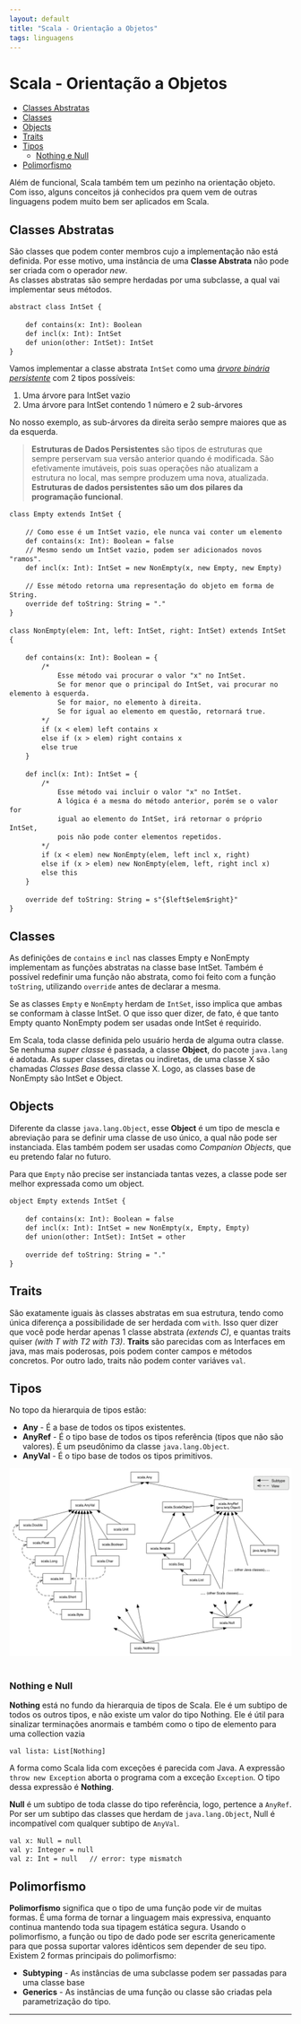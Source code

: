 ```yaml
---
layout: default
title: "Scala - Orientação a Objetos"
tags: linguagens
---
```


# Scala - Orientação a Objetos

* [Classes Abstratas](#classes-abstratas)
* [Classes](#classes)
* [Objects](#objects)
* [Traits](#traits)
* [Tipos](#tipos)
  - [Nothing e Null](#nothing-null)
* [Polimorfismo](#polimorfismo)

Além de funcional, Scala também tem um pezinho na orientação objeto. Com isso, alguns conceitos já conhecidos pra quem vem de outras linguagens podem muito bem ser aplicados em Scala.

## Classes Abstratas <a name="classes-abstratas"></a>

São classes que podem conter membros cujo a implementação não está definida. Por esse motivo, uma instância de uma **Classe Abstrata** não pode ser criada com o operador *new*.  
As classes abstratas são sempre herdadas por uma subclasse, a qual vai implementar seus métodos.

```
abstract class IntSet {

    def contains(x: Int): Boolean
    def incl(x: Int): IntSet
    def union(other: IntSet): IntSet
}
```  
  
Vamos implementar a classe abstrata `IntSet` como uma *[árvore binária persistente](http://pesquisa.ufabc.edu.br/haskell/cursos/19.q3.eds_funcionais/files/dia01.pdf#page=46&zoom=100,36,-1)* com 2 tipos possíveis: 
1. Uma árvore para IntSet vazio
2. Uma árvore para IntSet contendo 1 número e 2 sub-árvores
  
No nosso exemplo, as sub-árvores da direita serão sempre maiores que as da esquerda.  

>**Estruturas de Dados Persistentes** são tipos de estruturas que sempre perservam sua versão anterior quando é modificada. São efetivamente imutáveis, pois suas operações não atualizam a estrutura no local, mas sempre produzem uma nova, atualizada.
>**Estruturas de dados persistentes são um dos pilares da programação funcional**.

```
class Empty extends IntSet {
    
    // Como esse é um IntSet vazio, ele nunca vai conter um elemento
    def contains(x: Int): Boolean = false
    // Mesmo sendo um IntSet vazio, podem ser adicionados novos "ramos".
    def incl(x: Int): IntSet = new NonEmpty(x, new Empty, new Empty)
    
    // Esse método retorna uma representação do objeto em forma de String.
    override def toString: String = "."
}

class NonEmpty(elem: Int, left: IntSet, right: IntSet) extends IntSet {
    
    def contains(x: Int): Boolean = {
        /*
            Esse método vai procurar o valor "x" no IntSet. 
            Se for menor que o principal do IntSet, vai procurar no elemento à esquerda. 
            Se for maior, no elemento à direita.
            Se for igual ao elemento em questão, retornará true.
        */
        if (x < elem) left contains x
        else if (x > elem) right contains x
        else true
    }
    
    def incl(x: Int): IntSet = {
        /*
            Esse método vai incluir o valor "x" no IntSet. 
            A lógica é a mesma do método anterior, porém se o valor for 
            igual ao elemento do IntSet, irá retornar o próprio IntSet,
            pois não pode conter elementos repetidos.
        */
        if (x < elem) new NonEmpty(elem, left incl x, right)
        else if (x > elem) new NonEmpty(elem, left, right incl x)
        else this
    }
    
    override def toString: String = s"{$left$elem$right}"
}
```

## Classes <a name="classes"></a>

As definições de `contains` e `incl` nas classes Empty e NonEmpty implementam as funções abstratas na classe base IntSet. 
Também é possível redefinir uma função não abstrata, como foi feito com a função `toString`, utilizando `override` antes de declarar a mesma.

Se as classes `Empty` e `NonEmpty` herdam de `IntSet`, isso implica que ambas se conformam à classe IntSet. O que isso quer dizer, de fato, é que tanto Empty quanto NonEmpty podem ser usadas onde IntSet é requirido.

Em Scala, toda classe definida pelo usuário herda de alguma outra classe. Se nenhuma *super classe* é passada, a classe **Object**, do pacote `java.lang` é adotada.
As super classes, diretas ou indiretas, de uma classe X são chamadas *Classes Base* dessa classe X. Logo, as classes base de NonEmpty são IntSet e Object.

## Objects <a name="objects"></a>

Diferente da classe `java.lang.Object`, esse **Object** é um tipo de mescla e abreviação para se definir uma classe de uso único, a qual não pode ser instanciada. Elas também podem ser usadas como *Companion Objects*, que eu pretendo falar no futuro.

Para que `Empty` não precise ser instanciada tantas vezes, a classe pode ser melhor expressada como um object.
```
object Empty extends IntSet {
    
    def contains(x: Int): Boolean = false
    def incl(x: Int): IntSet = new NonEmpty(x, Empty, Empty)
    def union(other: IntSet): IntSet = other
    
    override def toString: String = "."
}
```

## Traits <a name="traits"></a>

São exatamente iguais às classes abstratas em sua estrutura, tendo como única diferença a possibilidade de ser herdada com `with`. Isso quer dizer que você pode herdar apenas 1 classe abstrata *(extends C)*, e quantas traits quiser *(with T with T2 with T3)*.
**Traits** são parecidas com as Interfaces em java, mas mais poderosas, pois podem conter campos e métodos concretos. Por outro lado, traits não podem conter variáves `val`.

## Tipos <a name="tipos"></a>

No topo da hierarquia de tipos estão:
* **Any** - É a base de todos os tipos existentes.
* **AnyRef** - É o tipo base de todos os tipos referência (tipos que não são valores). É um pseudônimo da classe `java.lang.Object`.
* **AnyVal** - É o tipo base de todos os tipos primitivos.  

![](https://raw.githubusercontent.com/LuizClaudioSantos/scala-notes/master/img/scala_type_hierarchy.png)
&nbsp;
### Nothing e Null <a name="nothing-null"></a>

**Nothing** está no fundo da hierarquia de tipos de Scala. Ele é um subtipo de todos os outros tipos, e não existe um valor do tipo Nothing.
Ele é útil para sinalizar terminações anormais e também como o tipo de elemento para uma collection vazia
```
val lista: List[Nothing]
```

A forma como Scala lida com exceções é parecida com Java. A expressão `throw new Exception` aborta o programa com a exceção `Exception`.
O tipo dessa expressão é **Nothing**.

**Null** é um subtipo de toda classe do tipo referência, logo, pertence a `AnyRef`.
Por ser um subtipo das classes que herdam de `java.lang.Object`, Null é incompatível com qualquer subtipo de `AnyVal`.
```
val x: Null = null
val y: Integer = null
val z: Int = null   // error: type mismatch
```
## Polimorfismo <a name="polimorfismo"></a>

 **Polimorfismo** significa que o tipo de uma função pode vir de muitas formas. É uma forma de tornar a linguagem mais expressiva, enquanto continua mantendo toda sua tipagem estática segura. 
 Usando o polimorfismo, a função ou tipo de dado pode ser escrita genericamente para que possa suportar valores idênticos sem depender de seu tipo.
 Existem 2 formas principais do polimorfismo:
 * **Subtyping** - As instâncias de uma subclasse podem ser passadas para uma classe base
 * **Generics** - As instâncias de uma função ou classe são criadas pela parametrização do tipo.
&nbsp;

---
